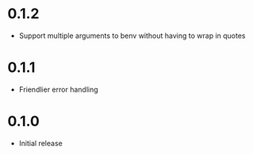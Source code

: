 # 0.1.2

- Support multiple arguments to benv without having to wrap in quotes

# 0.1.1

- Friendlier error handling

# 0.1.0

- Initial release
